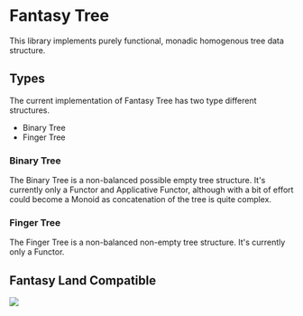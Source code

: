 # Fantasy Tree

This library implements purely functional, monadic homogenous tree 
data structure.

## Types

The current implementation of Fantasy Tree has two type different
structures.

* Binary Tree
* Finger Tree

### Binary Tree

The Binary Tree is a non-balanced possible empty tree structure. It's
currently only a Functor and Applicative Functor, although with a 
bit of effort could become a Monoid as concatenation of the tree is
quite complex.

### Finger Tree

The Finger Tree is a non-balanced non-empty tree structure. It's 
currently only a Functor.

## Fantasy Land Compatible

[
  ![](https://raw.github.com/fantasyland/fantasy-land/master/logo.png)
](https://github.com/fantasyland/fantasy-land)
